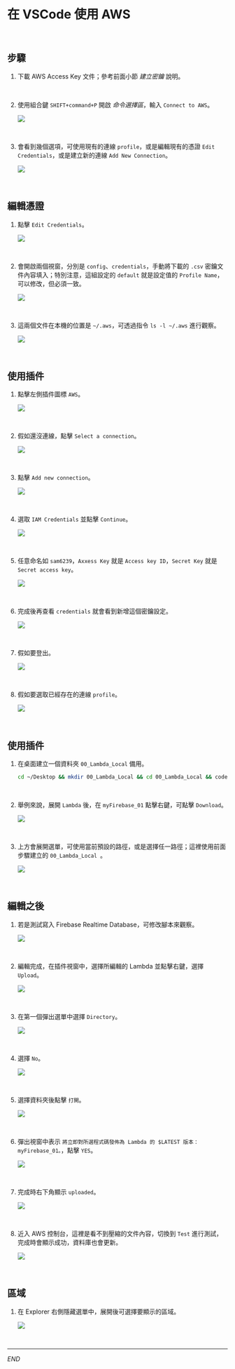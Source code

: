 # 在 VSCode 使用 AWS

<br>

## 步驟

1. 下載 AWS Access Key 文件；參考前面小節 _建立密鑰_ 說明。

<br>

2. 使用組合鍵 `SHIFT+command+P` 開啟 _命令選擇區_，輸入 `Connect to AWS`。

    ![](images/img_17.png)

<br>

3. 會看到幾個選項，可使用現有的連線 `profile`，或是編輯現有的憑證 `Edit Credentials`，或是建立新的連線 `Add New Connection`。

    ![](images/img_28.png)

<br>

## 編輯憑證

1. 點擊 `Edit Credentials`。

    ![](images/img_18.png)

<br>

2. 會開啟兩個視窗，分別是 `config`、`credentials`，手動將下載的 `.csv` 密鑰文件內容填入；特別注意，這組設定的 `default` 就是設定值的 `Profile Name`，可以修改，但必須一致。

    ![](images/img_19.png)

<br>

3. 這兩個文件在本機的位置是 `~/.aws`，可透過指令 `ls -l ~/.aws` 進行觀察。

    ![](images/img_29.png)

<br>

## 使用插件

1. 點擊左側插件圖標 `AWS`。

    ![](images/img_21.png)

<br>

2. 假如還沒連線，點擊 `Select a connection`。

    ![](images/img_20.png)

<br>

3. 點擊 `Add new connection`。

    ![](images/img_22.png)

<br>

4. 選取 `IAM Credentials` 並點擊 `Continue`。

    ![](images/img_23.png)

<br>

5. 任意命名如 `sam6239`，`Axxess Key` 就是 `Access key ID`，`Secret Key` 就是 `Secret access key`。

    ![](images/img_26.png)

<br>

6. 完成後再查看 `credentials` 就會看到新增這個密鑰設定。

    ![](images/img_24.png)

<br>

7. 假如要登出。

    ![](images/img_25.png)

<br>

8. 假如要選取已經存在的連線 `profile`。

    ![](images/img_27.png)

<br>

## 使用插件

1. 在桌面建立一個資料夾 `00_Lambda_Local` 備用。

    ```bash
    cd ~/Desktop && mkdir 00_Lambda_Local && cd 00_Lambda_Local && code .
    ```

<br>

2. 舉例來說，展開 `Lambda` 後，在 `myFirebase_01` 點擊右鍵，可點擊 `Download`。

    ![](images/img_30.png)

<br>

3. 上方會展開選單，可使用當前預設的路徑，或是選擇任一路徑；這裡使用前面步驟建立的 `00_Lambda_Local `。

    ![](images/img_31.png)

<br>

## 編輯之後

1. 若是測試寫入 Firebase Realtime Database，可修改腳本來觀察。

    ![](images/img_38.png)

<br>

2. 編輯完成，在插件視窗中，選擇所編輯的 Lambda 並點擊右鍵，選擇 `Upload`。

    ![](images/img_33.png)

<br>

3. 在第一個彈出選單中選擇 `Directory`。

    ![](images/img_34.png)

<br>

4. 選擇 `No`。

    ![](images/img_32.png)

<br>

5. 選擇資料夾後點擊 `打開`。

    ![](images/img_35.png)

<br>

6. 彈出視窗中表示 `將立即對所選程式碼發佈為 Lambda 的 $LATEST 版本：myFirebase_01。`，點擊 `YES`。

    ![](images/img_36.png)

<br>

7. 完成時右下角顯示 `uploaded`。

    ![](images/img_37.png)

<br>

8. 近入 AWS 控制台，這裡是看不到壓縮的文件內容，切換到 `Test` 進行測試，完成時會顯示成功，資料庫也會更新。

    ![](images/img_39.png)

<br>

## 區域

1. 在 Explorer 右側隱藏選單中，展開後可選擇要顯示的區域。

    ![](images/img_40.png)

<br>

___

_END_